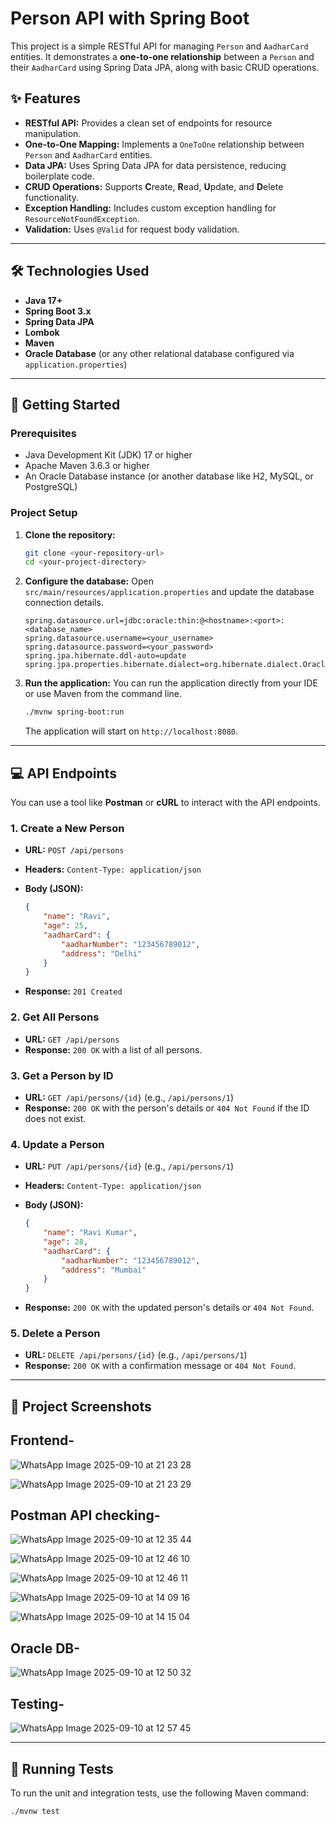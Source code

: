 # Person API with Spring Boot

This project is a simple RESTful API for managing `Person` and `AadharCard` entities. It demonstrates a **one-to-one relationship** between a `Person` and their `AadharCard` using Spring Data JPA, along with basic CRUD operations.

## ✨ Features

* **RESTful API:** Provides a clean set of endpoints for resource manipulation.
* **One-to-One Mapping:** Implements a `OneToOne` relationship between `Person` and `AadharCard` entities.
* **Data JPA:** Uses Spring Data JPA for data persistence, reducing boilerplate code.
* **CRUD Operations:** Supports **C**reate, **R**ead, **U**pdate, and **D**elete functionality.
* **Exception Handling:** Includes custom exception handling for `ResourceNotFoundException`.
* **Validation:** Uses `@Valid` for request body validation.

---

## 🛠️ Technologies Used

* **Java 17+**
* **Spring Boot 3.x**
* **Spring Data JPA**
* **Lombok**
* **Maven**
* **Oracle Database** (or any other relational database configured via `application.properties`)

---

## 🚀 Getting Started

### Prerequisites

* Java Development Kit (JDK) 17 or higher
* Apache Maven 3.6.3 or higher
* An Oracle Database instance (or another database like H2, MySQL, or PostgreSQL)

### Project Setup

1.  **Clone the repository:**
    ```bash
    git clone <your-repository-url>
    cd <your-project-directory>
    ```

2.  **Configure the database:**
    Open `src/main/resources/application.properties` and update the database connection details.

    ```properties
    spring.datasource.url=jdbc:oracle:thin:@<hostname>:<port>:<database_name>
    spring.datasource.username=<your_username>
    spring.datasource.password=<your_password>
    spring.jpa.hibernate.ddl-auto=update
    spring.jpa.properties.hibernate.dialect=org.hibernate.dialect.OracleDialect
    ```

3.  **Run the application:**
    You can run the application directly from your IDE or use Maven from the command line.

    ```bash
    ./mvnw spring-boot:run
    ```

    The application will start on `http://localhost:8080`.

---

## 💻 API Endpoints

You can use a tool like **Postman** or **cURL** to interact with the API endpoints.

### **1. Create a New Person**

* **URL:** `POST /api/persons`
* **Headers:** `Content-Type: application/json`
* **Body (JSON):**

    ```json
    {
        "name": "Ravi",
        "age": 25,
        "aadharCard": {
            "aadharNumber": "123456789012",
            "address": "Delhi"
        }
    }
    ```
* **Response:** `201 Created`

### **2. Get All Persons**

* **URL:** `GET /api/persons`
* **Response:** `200 OK` with a list of all persons.

### **3. Get a Person by ID**

* **URL:** `GET /api/persons/{id}` (e.g., `/api/persons/1`)
* **Response:** `200 OK` with the person's details or `404 Not Found` if the ID does not exist.

### **4. Update a Person**

* **URL:** `PUT /api/persons/{id}` (e.g., `/api/persons/1`)
* **Headers:** `Content-Type: application/json`
* **Body (JSON):**

    ```json
    {
        "name": "Ravi Kumar",
        "age": 28,
        "aadharCard": {
            "aadharNumber": "123456789012",
            "address": "Mumbai"
        }
    }
    ```
* **Response:** `200 OK` with the updated person's details or `404 Not Found`.

### **5. Delete a Person**

* **URL:** `DELETE /api/persons/{id}` (e.g., `/api/persons/1`)
* **Response:** `200 OK` with a confirmation message or `404 Not Found`.

---

## 📸 Project Screenshots

## Frontend-

![WhatsApp Image 2025-09-10 at 21 23 28](https://github.com/user-attachments/assets/5c46632b-84ed-4cd4-85e7-28bc886cd49a)

![WhatsApp Image 2025-09-10 at 21 23 29](https://github.com/user-attachments/assets/df794789-9b0b-486c-ab94-ab87808c1a1f)

## Postman API checking-

![WhatsApp Image 2025-09-10 at 12 35 44](https://github.com/user-attachments/assets/6727fc57-8294-4768-b058-4419b2efd7ac)

![WhatsApp Image 2025-09-10 at 12 46 10](https://github.com/user-attachments/assets/e9b2c6bd-5bab-43c0-9c80-91c2a818e003)

![WhatsApp Image 2025-09-10 at 12 46 11](https://github.com/user-attachments/assets/f5bf85ec-071e-4469-a18f-330be25c18b4)

![WhatsApp Image 2025-09-10 at 14 09 16](https://github.com/user-attachments/assets/07526e0d-1ca9-4562-af71-154919ec6362)

![WhatsApp Image 2025-09-10 at 14 15 04](https://github.com/user-attachments/assets/9d0fcbf5-4300-42ac-84f6-deb49fb6ec9d)

## Oracle DB-

![WhatsApp Image 2025-09-10 at 12 50 32](https://github.com/user-attachments/assets/ac610e78-0b7a-4fc9-a50d-5dc91911c72e)

## Testing-

![WhatsApp Image 2025-09-10 at 12 57 45](https://github.com/user-attachments/assets/6b5f0dcb-6a7a-4caf-854a-4cdad7272b81)

---

## 🧪 Running Tests

To run the unit and integration tests, use the following Maven command:

```bash
./mvnw test
